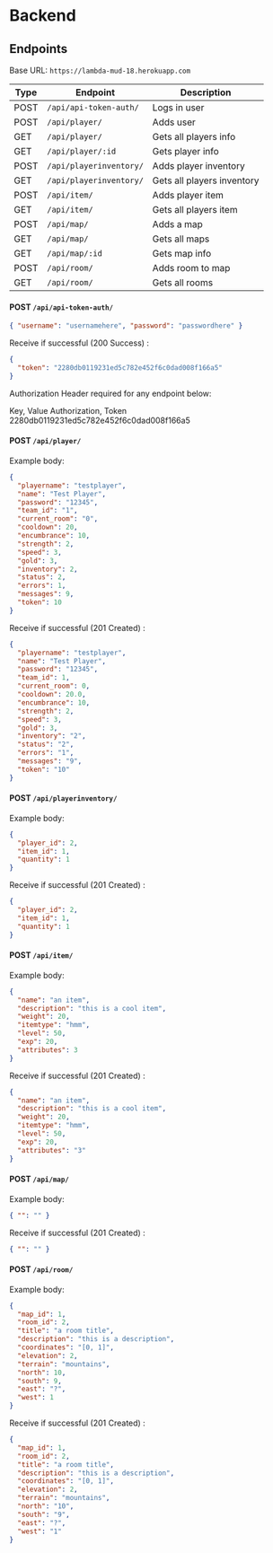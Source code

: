 # Backend

## Endpoints

Base URL: `https://lambda-mud-18.herokuapp.com`

| Type | Endpoint                | Description                |
| ---- | ----------------------- | -------------------------- |
| POST | `/api/api-token-auth/`  | Logs in user               |
| POST | `/api/player/`          | Adds user                  |
| GET  | `/api/player/`          | Gets all players info      |
| GET  | `/api/player/:id`       | Gets player info           |
| POST | `/api/playerinventory/` | Adds player inventory      |
| GET  | `/api/playerinventory/` | Gets all players inventory |
| POST | `/api/item/`            | Adds player item           |
| GET  | `/api/item/`            | Gets all players item      |
| POST | `/api/map/`             | Adds a map                 |
| GET  | `/api/map/`             | Gets all maps              |
| GET  | `/api/map/:id`          | Gets map info              |
| POST | `/api/room/`            | Adds room to map           |
| GET  | `/api/room/`            | Gets all rooms             |

#### POST `/api/api-token-auth/`

```json
{ "username": "usernamehere", "password": "passwordhere" }
```

Receive if successful (200 Success) :

```json
{
  "token": "2280db0119231ed5c782e452f6c0dad008f166a5"
}
```

Authorization Header required for any endpoint below:

Key, Value
Authorization, Token 2280db0119231ed5c782e452f6c0dad008f166a5

#### POST `/api/player/`

Example body:

```json
{
  "playername": "testplayer",
  "name": "Test Player",
  "password": "12345",
  "team_id": "1",
  "current_room": "0",
  "cooldown": 20,
  "encumbrance": 10,
  "strength": 2,
  "speed": 3,
  "gold": 3,
  "inventory": 2,
  "status": 2,
  "errors": 1,
  "messages": 9,
  "token": 10
}
```

Receive if successful (201 Created) :

```json
{
  "playername": "testplayer",
  "name": "Test Player",
  "password": "12345",
  "team_id": 1,
  "current_room": 0,
  "cooldown": 20.0,
  "encumbrance": 10,
  "strength": 2,
  "speed": 3,
  "gold": 3,
  "inventory": "2",
  "status": "2",
  "errors": "1",
  "messages": "9",
  "token": "10"
}
```

#### POST `/api/playerinventory/`

Example body:

```json
{
  "player_id": 2,
  "item_id": 1,
  "quantity": 1
}
```

Receive if successful (201 Created) :

```json
{
  "player_id": 2,
  "item_id": 1,
  "quantity": 1
}
```

#### POST `/api/item/`

Example body:

```json
{
  "name": "an item",
  "description": "this is a cool item",
  "weight": 20,
  "itemtype": "hmm",
  "level": 50,
  "exp": 20,
  "attributes": 3
}
```

Receive if successful (201 Created) :

```json
{
  "name": "an item",
  "description": "this is a cool item",
  "weight": 20,
  "itemtype": "hmm",
  "level": 50,
  "exp": 20,
  "attributes": "3"
}
```

#### POST `/api/map/`

Example body:

```json
{ "": "" }
```

Receive if successful (201 Created) :

```json
{ "": "" }
```

#### POST `/api/room/`

Example body:

```json
{
  "map_id": 1,
  "room_id": 2,
  "title": "a room title",
  "description": "this is a description",
  "coordinates": "[0, 1]",
  "elevation": 2,
  "terrain": "mountains",
  "north": 10,
  "south": 9,
  "east": "?",
  "west": 1
}
```

Receive if successful (201 Created) :

```json
{
  "map_id": 1,
  "room_id": 2,
  "title": "a room title",
  "description": "this is a description",
  "coordinates": "[0, 1]",
  "elevation": 2,
  "terrain": "mountains",
  "north": "10",
  "south": "9",
  "east": "?",
  "west": "1"
}
```
